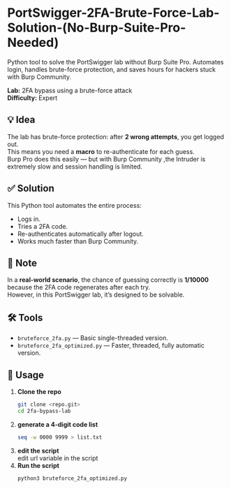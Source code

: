 # PortSwigger-2FA-Brute-Force-Lab-Solution-(No-Burp-Suite-Pro-Needed)
Python tool to solve the PortSwigger lab without Burp Suite Pro. Automates login, handles brute-force protection, and saves hours for hackers stuck with Burp Community.

**Lab:** 2FA bypass using a brute-force attack  
**Difficulty:** Expert  

## 💡 Idea
The lab has brute-force protection: after **2 wrong attempts**, you get logged out.  
This means you need a **macro** to re-authenticate for each guess.  
Burp Pro does this easily — but with Burp Community ,the Intruder is extremely slow and session handling is limited.

## ✅ Solution
This Python tool automates the entire process:
- Logs in.
- Tries a 2FA code.
- Re-authenticates automatically after logout.
- Works much faster than Burp Community.

## 📌 Note
In a **real-world scenario**, the chance of guessing correctly is **1/10000**  
because the 2FA code regenerates after each try.  
However, in this PortSwigger lab, it’s designed to be solvable.

## 🛠 Tools
- `bruteforce_2fa.py` — Basic single-threaded version.
- `bruteforce_2fa_optimized.py` — Faster, threaded, fully automatic version.

## 🚀 Usage
1. **Clone the repo**  
   ```bash
   git clone <repo.git>
   cd 2fa-bypass-lab
   ```
2. **generate a 4-digit code list**  
   ```bash
   seq -w 0000 9999 > list.txt
   ```
3. **edit the script**  
    edit url variable in the script
4. **Run the script**  
   ```bash
   python3 bruteforce_2fa_optimized.py
   ```
